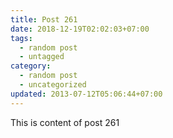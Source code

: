 ```yaml
---
title: Post 261
date: 2018-12-19T02:02:03+07:00
tags:
  - random post
  - untagged
category:
  - random post
  - uncategorized
updated: 2013-07-12T05:06:44+07:00
---
```

This is content of post 261